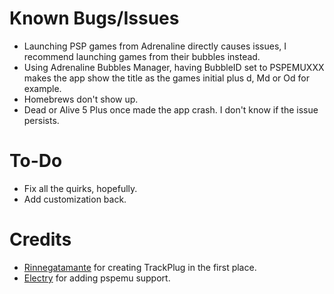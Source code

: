 # Known Bugs/Issues
- Launching PSP games from Adrenaline directly causes issues, I recommend launching games from their bubbles instead.
- Using Adrenaline Bubbles Manager, having BubbleID set to PSPEMUXXX makes the app show the title as the games initial plus d, Md or Od for example.
- Homebrews don't show up.
- Dead or Alive 5 Plus once made the app crash. I don't know if the issue persists.

# To-Do
- Fix all the quirks, hopefully.
- Add customization back.

# Credits
- [Rinnegatamante](https://github.com/Rinnegatamante) for creating TrackPlug in the first place.
- [Electry](https://github.com/Electry/) for adding pspemu support.